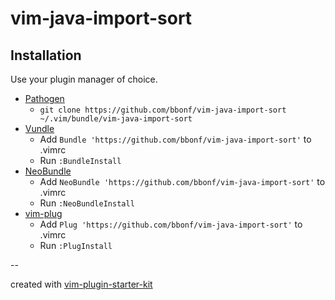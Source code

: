 # vim-java-import-sort

## Installation

Use your plugin manager of choice.

- [Pathogen](https://github.com/tpope/vim-pathogen)
  - `git clone https://github.com/bbonf/vim-java-import-sort ~/.vim/bundle/vim-java-import-sort`
- [Vundle](https://github.com/gmarik/vundle)
  - Add `Bundle 'https://github.com/bbonf/vim-java-import-sort'` to .vimrc
  - Run `:BundleInstall`
- [NeoBundle](https://github.com/Shougo/neobundle.vim)
  - Add `NeoBundle 'https://github.com/bbonf/vim-java-import-sort'` to .vimrc
  - Run `:NeoBundleInstall`
- [vim-plug](https://github.com/junegunn/vim-plug)
  - Add `Plug 'https://github.com/bbonf/vim-java-import-sort'` to .vimrc
  - Run `:PlugInstall`


--
  
created with [vim-plugin-starter-kit](https://github.com/JarrodCTaylor/vim-plugin-starter-kit)
